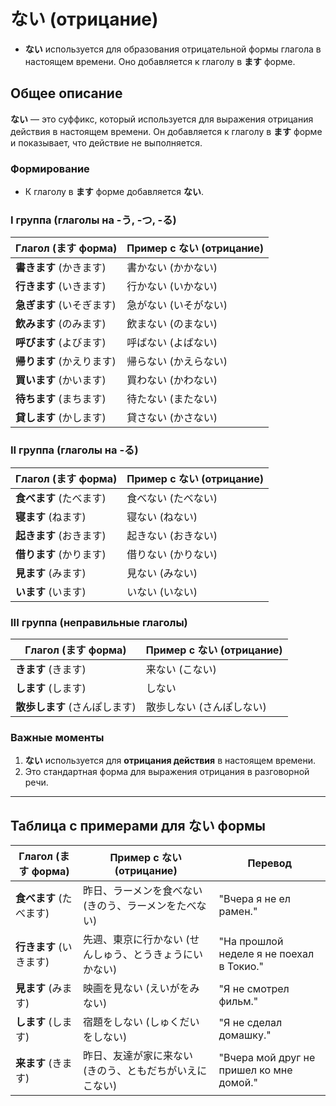 # ない (отрицание)

- **ない** используется для образования отрицательной формы глагола в настоящем времени. Оно добавляется к глаголу в **ます** форме.

## Общее описание
**ない** — это суффикс, который используется для выражения отрицания действия в настоящем времени. Он добавляется к глаголу в **ます** форме и показывает, что действие не выполняется.

### Формирование

- К глаголу в **ます** форме добавляется **ない**.

### I группа (глаголы на -う, -つ, -る)

| Глагол (ます форма)   | Пример с **ない** (отрицание)    |
|----------------------|------------------------------------|
| **書きます** (かきます) | 書かない (かかない)                   |
| **行きます** (いきます) | 行かない (いかない)                   |
| **急ぎます** (いそぎます) | 急がない (いそがない)                 |
| **飲みます** (のみます) | 飲まない (のまない)                   |
| **呼びます** (よびます) | 呼ばない (よばない)                   |
| **帰ります** (かえります) | 帰らない (かえらない)                 |
| **買います** (かいます)  | 買わない (かわない)                   |
| **待ちます** (まちます)  | 待たない (またない)                   |
| **貸します** (かします) | 貸さない (かさない)                   |

### II группа (глаголы на -る)

| Глагол (ます форма)   | Пример с **ない** (отрицание)   |
|----------------------|----------------------------------|
| **食べます** (たべます)  | 食べない (たべない)                   |
| **寝ます** (ねます)      | 寝ない (ねない)                       |
| **起きます** (おきます)  | 起きない (おきない)                   |
| **借ります** (かります) | 借りない (かりない)                   |
| **見ます** (みます)     | 見ない (みない)                       |
| **います** (います)    | いない (いない)                       |

### III группа (неправильные глаголы)

| Глагол (ます форма)   | Пример с **ない** (отрицание)    |
|----------------------|-----------------------------------|
| **きます** (きます)    | 来ない (こない)                       |
| **します** (します)    | しない                               |
| **散歩します** (さんぽします) | 散歩しない (さんぽしない)              |

### Важные моменты

1. **ない** используется для **отрицания действия** в настоящем времени.
2. Это стандартная форма для выражения отрицания в разговорной речи.

---

## Таблица с примерами для **ない** формы

| Глагол (ます форма)   | Пример с **ない** (отрицание)    | Перевод                          |
|----------------------|-----------------------------------|----------------------------------|
| **食べます** (たべます)  | 昨日、ラーメンを食べない (きのう、ラーメンをたべない) | "Вчера я не ел рамен."            |
| **行きます** (いきます)  | 先週、東京に行かない (せんしゅう、とうきょうにいかない) | "На прошлой неделе я не поехал в Токио." |
| **見ます** (みます)          | 映画を見ない (えいがをみない)           | "Я не смотрел фильм."             |
| **します** (します)        | 宿題をしない (しゅくだいをしない)        | "Я не сделал домашку."              |
| **来ます** (きます)    | 昨日、友達が家に来ない (きのう、ともだちがいえにこない) | "Вчера мой друг не пришел ко мне домой." |
